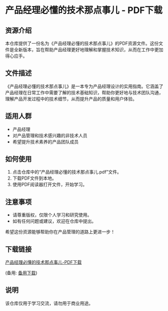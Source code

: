 # 产品经理必懂的技术那点事儿 - PDF下载

## 资源介绍

本仓库提供了一份名为《产品经理必懂的技术那点事儿》的PDF资源文件。这份文件是全新版本，旨在帮助产品经理更好地理解和掌握技术知识，从而在工作中更加得心应手。

## 文件描述

《产品经理必懂的技术那点事儿》是一本专为产品经理设计的实用指南。它涵盖了产品经理在日常工作中需要了解的技术基础知识，帮助你更好地与技术团队沟通，理解产品开发过程中的技术细节，从而提升产品的质量和用户体验。

## 适用人群

- 产品经理
- 对产品管理和技术感兴趣的非技术人员
- 希望提升技术素养的产品团队成员

## 如何使用

1. 点击仓库中的“产品经理必懂的技术那点事儿.pdf”文件。
2. 下载PDF文件到本地。
3. 使用PDF阅读器打开文件，开始学习。

## 注意事项

- 请尊重版权，仅限个人学习和研究使用。
- 如有任何问题或建议，欢迎在仓库中提出。

希望这份资源能够帮助你在产品管理的道路上更进一步！

## 下载链接
[产品经理必懂的技术那点事儿-PDF下载](https://pan.quark.cn/s/e19288c0885f) 

(备用: [备用下载](https://pan.baidu.com/s/1qEHR8FWKAzkpRrt3PnPikw?pwd=1234))

## 说明

该仓库仅用于学习交流，请勿用于商业用途。
